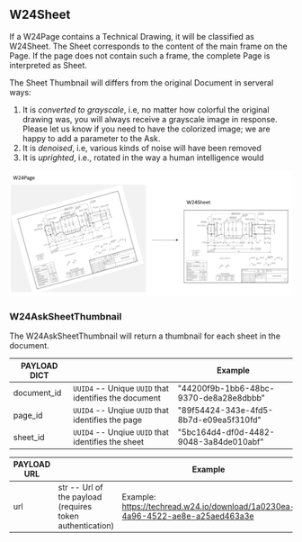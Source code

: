 
## W24Sheet

If a W24Page contains a Technical Drawing, it will be classified as W24Sheet. The Sheet corresponds to the content of the main frame on the Page. If the page does not contain such a frame, the complete Page is interpreted as Sheet.

The Sheet Thumbnail will differs from the original Document in serveral ways:

1. It is _converted to grayscale_, i.e, no matter how colorful the original drawing was, you will always receive a grayscale image in response. Please let us know if you need to have the colorized image; we are happy to add a parameter to the Ask.
2. It is _denoised_, i.e, various kinds of noise will have been removed
3. It is _uprighted_, i.e., rotated in the way a human intelligence would

![](./W24SheetIllustration.png)

### W24AskSheetThumbnail

The W24AskSheetThumbnail will return a thumbnail for each sheet in the document.

| PAYLOAD DICT |                                                      | Example                                       |
| ------------ | -----------------------------------------------------|---------------------------------------------- |
| document_id  | `UUID4` -- Unique `UUID` that identifies the document    |  "44200f9b-1bb6-48bc-9370-de8a28e8dbbb"       |
| page_id      | `UUID4` -- Unqiue `UUID` that identifies the page        |  "89f54424-343e-4fd5-8b7d-e09ea5f310fd"       |
| sheet_id     | `UUID4` -- Unqiue `UUID` that identifies the sheet       |  "5bc164d4-df0d-4482-9048-3a84de010abf"       |

| PAYLOAD URL |                                                       | Example                                       |
| ----------- | ------------------------------------------------------|---------------------------------------------- |
| url         | str -- Url of the payload (requires token authentication) |Example: https://techread.w24.io/download/1a0230ea-4a96-4522-ae8e-a25aed463a3e |

